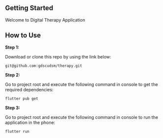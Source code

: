 ## Getting Started

Welcome to Digital Therapy Application

## How to Use

**Step 1:**

Download or clone this repo by using the link below:

```
git@github.com:gdscudsm/therapy.git
```

**Step 2:**

Go to project root and execute the following command in console to get the required dependencies:

```
flutter pub get
```

**Step 3:**

Go to project root and execute the following command in console to run the application in the phone:

```
flutter run
```
